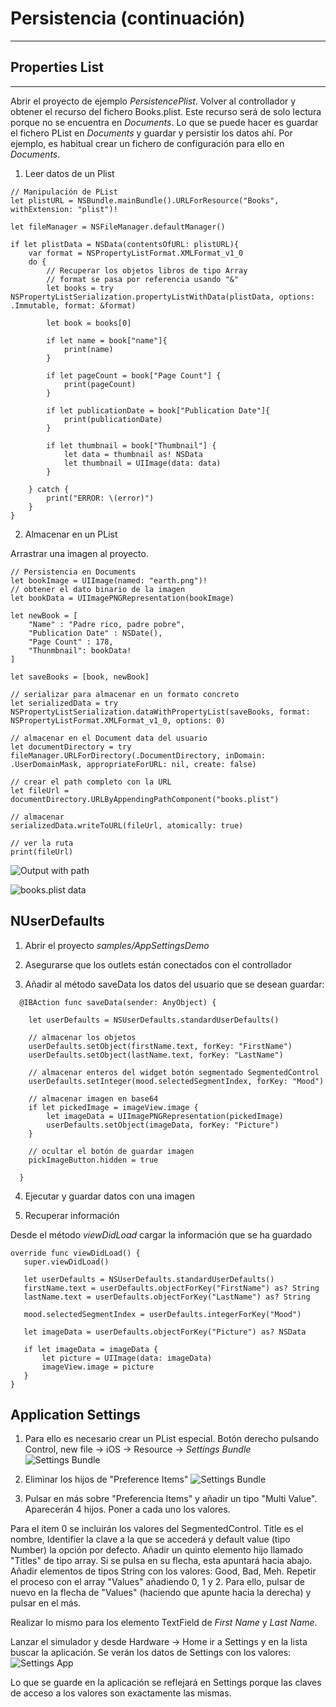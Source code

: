 # Persistencia (continuación)
-----------------------------

## Properties List
------------------

Abrir el proyecto de ejemplo _PersistencePlist_. Volver al controllador y obtener el recurso del fichero Books.plist. Este recurso será de solo lectura porque no se encuentra en _Documents_. Lo que se puede hacer es guardar el fichero PList en _Documents_ y guardar y persistir los datos ahí. Por ejemplo, es habitual crear un fichero de configuración para ello en _Documents_.

1. Leer datos de un Plist

```
// Manipulación de PList
let plistURL = NSBundle.mainBundle().URLForResource("Books", withExtension: "plist")!

let fileManager = NSFileManager.defaultManager()

if let plistData = NSData(contentsOfURL: plistURL){
    var format = NSPropertyListFormat.XMLFormat_v1_0
    do {
        // Recuperar los objetos libros de tipo Array
        // format se pasa por referencia usando "&"
        let books = try NSPropertyListSerialization.propertyListWithData(plistData, options: .Immutable, format: &format)

        let book = books[0]

        if let name = book["name"]{
            print(name)
        }

        if let pageCount = book["Page Count"] {
            print(pageCount)
        }

        if let publicationDate = book["Publication Date"]{
            print(publicationDate)
        }

        if let thumbnail = book["Thumbnail"] {
            let data = thumbnail as! NSData
            let thumbnail = UIImage(data: data)
        }

    } catch {
        print("ERROR: \(error)")
    }
}
```

2. Almacenar en un PList

Arrastrar una imagen al proyecto.

```
// Persistencia en Documents
let bookImage = UIImage(named: "earth.png")!
// obtener el dato binario de la imagen
let bookData = UIImagePNGRepresentation(bookImage)

let newBook = [
    "Name" : "Padre rico, padre pobre",
    "Publication Date" : NSDate(),
    "Page Count" : 178,
    "Thunmbnail": bookData!
]

let saveBooks = [book, newBook]

// serializar para almacenar en un formato concreto
let serializedData = try NSPropertyListSerialization.dataWithPropertyList(saveBooks, format: NSPropertyListFormat.XMLFormat_v1_0, options: 0)

// almacenar en el Document data del usuario
let documentDirectory = try fileManager.URLForDirectory(.DocumentDirectory, inDomain: .UserDomainMask, appropriateForURL: nil, create: false)

// crear el path completo con la URL
let fileUrl = documentDirectory.URLByAppendingPathComponent("books.plist")

// almacenar
serializedData.writeToURL(fileUrl, atomically: true)

// ver la ruta
print(fileUrl)

```

![Output with path](xcode_plist_sample_1.png)

![books.plist data](xcode_plist_sample_2.png)

## NUserDefaults

1. Abrir el proyecto _samples/AppSettingsDemo_

2. Asegurarse que los outlets están conectados con el controllador

3. Añadir al método saveData los datos del usuario que se desean guardar:

```
  @IBAction func saveData(sender: AnyObject) {

    let userDefaults = NSUserDefaults.standardUserDefaults()

    // almacenar los objetos
    userDefaults.setObject(firstName.text, forKey: "FirstName")
    userDefaults.setObject(lastName.text, forKey: "LastName")

    // almacenar enteros del widget botón segmentado SegmentedControl
    userDefaults.setInteger(mood.selectedSegmentIndex, forKey: "Mood")

    // almacenar imagen en base64
    if let pickedImage = imageView.image {
        let imageData = UIImagePNGRepresentation(pickedImage)
        userDefaults.setObject(imageData, forKey: "Picture")
    }

    // ocultar el botón de guardar imagen
    pickImageButton.hidden = true

  }
```

4. Ejecutar y guardar datos con una imagen

5. Recuperar información

Desde el método _viewDidLoad_ cargar la información que se ha guardado

```
override func viewDidLoad() {
   super.viewDidLoad()

   let userDefaults = NSUserDefaults.standardUserDefaults()
   firstName.text = userDefaults.objectForKey("FirstName") as? String
   lastName.text = userDefaults.objectForKey("LastName") as? String

   mood.selectedSegmentIndex = userDefaults.integerForKey("Mood")

   let imageData = userDefaults.objectForKey("Picture") as? NSData

   if let imageData = imageData {
       let picture = UIImage(data: imageData)
       imageView.image = picture
   }
}
```

## Application Settings

1. Para ello es necesario crear un PList especial. Botón derecho pulsando Control, new file -> iOS -> Resource -> _Settings Bundle_
![Settings Bundle](xcode_plist_sample_3.png)


2. Eliminar los hijos de "Preference Items"
![Settings Bundle](xcode_plist_sample_4.png)

3. Pulsar en más sobre "Preferencia Items" y añadir un tipo "Multi Value". Aparecerán 4 hijos. Poner a cada uno los valores.

Para el ítem 0 se incluirán los valores del SegmentedControl. Title es el nombre, Identifier la clave a la que se accederá y default value (tipo Number) la opción por defecto. Añadir un quinto elemento hijo llamado "Titles" de tipo array. Si se pulsa en su flecha, esta apuntará hacia abajo. Añadir elementos de tipos String con los valores: Good, Bad, Meh. Repetir el proceso con el array "Values" añadiendo 0, 1 y 2. Para ello, pulsar de nuevo en la flecha de "Values" (haciendo que apunte hacia la derecha) y pulsar en el más.

Realizar lo mismo para los elemento TextField de _First Name_ y _Last Name_.

Lanzar el simulador y desde Hardware -> Home ir a Settings y en la lista buscar la aplicación. Se verán los datos de Settings con los valores:
![Settings App](xcode_plist_sample_5.png)

Lo que se guarde en la aplicación se reflejará en Settings porque las claves de acceso a los valores son exactamente las mismas.
